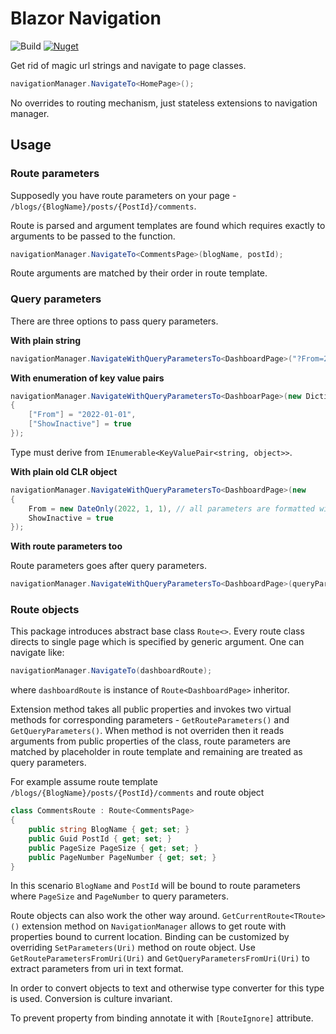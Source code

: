 # Blazor Navigation

![Build](https://github.com/FLAMESpl/oaklab-blazor-navigation/actions/workflows/master-build.yml/badge.svg)
[![Nuget](https://img.shields.io/nuget/v/OakLab.Blazor.navigation.svg?style=flat&label=nuget)](https://www.nuget.org/packages/OakLab.Blazor.Navigation)

Get rid of magic url strings and navigate to page classes.

```csharp
navigationManager.NavigateTo<HomePage>();
```

No overrides to routing mechanism, just stateless extensions to navigation manager.

## Usage

### Route parameters

Supposedly you have route parameters on your page - `/blogs/{BlogName}/posts/{PostId}/comments`.

Route is parsed and argument templates are found which requires exactly to arguments to be passed to the function.

```csharp
navigationManager.NavigateTo<CommentsPage>(blogName, postId);
```

Route arguments are matched by their order in route template.

### Query parameters

There are three options to pass query parameters.

**With plain string**

```csharp
navigationManager.NavigateWithQueryParametersTo<DashboardPage>("?From=2022-01-01&ShowInactive=true");
```

**With enumeration of key value pairs**

```csharp
navigationManager.NavigateWithQueryParametersTo<DashboarPage>(new Dictionary<string, object>()
{
    ["From"] = "2022-01-01",
    ["ShowInactive"] = true
});
```

Type must derive from `IEnumerable<KeyValuePair<string, object>>`.

**With plain old CLR object**

```csharp
navigationManager.NavigateWithQueryParametersTo<DashboardPage>(new
{
    From = new DateOnly(2022, 1, 1), // all parameters are formatted with invariant culture
    ShowInactive = true
});
```

**With route parameters too**

Route parameters goes after query parameters.

```csharp
navigationManager.NavigateWithQueryParametersTo<DashboardPage>(queryParameters, routeParameter1, routeParameter2);
```

### Route objects

This package introduces abstract base class `Route<>`. Every route class directs to single page which is specified by generic argument.
One can navigate like:

```csharp
navigationManager.NavigateTo(dashboardRoute);
```

where `dashboardRoute` is instance of `Route<DashboardPage>` inheritor.

Extension method takes all public properties and invokes two virtual methods for corresponding parameters - `GetRouteParameters()` and `GetQueryParameters()`.
When method is not overriden then it reads arguments from public properties of the class, route parameters are matched by placeholder in route template
and remaining are treated as query parameters.

For example assume route template `/blogs/{BlogName}/posts/{PostId}/comments` and route object

```csharp
class CommentsRoute : Route<CommentsPage>
{
    public string BlogName { get; set; }
    public Guid PostId { get; set; }
    public PageSize PageSize { get; set; }
    public PageNumber PageNumber { get; set; }
}
```

In this scenario `BlogName` and `PostId` will be bound to route parameters where `PageSize` and `PageNumber` to query parameters.

Route objects can also work the other way around. `GetCurrentRoute<TRoute>()` extension method on `NavigationManager` allows to get route with properties bound
to current location. Binding can be customized by overriding `SetParameters(Uri)` method on route object. Use `GetRouteParametersFromUri(Uri)` and
`GetQueryParametersFromUri(Uri)` to extract parameters from uri in text format.

In order to convert objects to text and otherwise type converter for this type is used. Conversion is culture invariant.

To prevent property from binding annotate it with `[RouteIgnore]` attribute.



